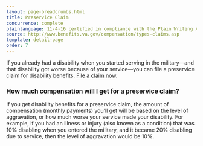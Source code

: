 ```yaml
---
layout: page-breadcrumbs.html
title: Preservice Claim
concurrence: complete
plainlanguage: 11-4-16 certified in compliance with the Plain Writing Act
source: http://www.benefits.va.gov/compensation/types-claims.asp
template: detail-page
order: 7
---
```


<div class="usa-font-lead">

If you already had a disability when you started serving in the military—and that disability got worse because of your service—you can file a preservice claim for disability benefits. [File a claim now](/disability-benefits/apply/).

</div>

### How much compensation will I get for a preservice claim?
If you get disability benefits for a preservice claim, the amount of compensation (monthly payments) you’ll get will be based on the level of aggravation, or how much worse your service made your disability. For example, if you had an illness or injury (also known as a condition) that was 10% disabling when you entered the military, and it became 20% disabling due to service, then the level of aggravation would be 10%.
